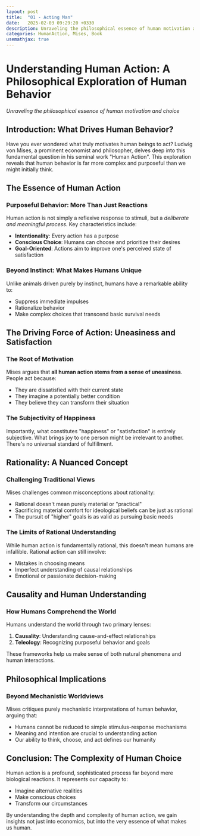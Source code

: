 ```yaml
---
layout: post
title:  "01 - Acting Man"
date:   2025-02-03 09:29:20 +0330
description: Unraveling the philosophical essence of human motivation and choice
categories: HumanAction, Mises, Book
usemathjax: true
---
```


# Understanding Human Action: A Philosophical Exploration of Human Behavior
*Unraveling the philosophical essence of human motivation and choice*

## Introduction: What Drives Human Behavior?

Have you ever wondered what truly motivates human beings to act? Ludwig von Mises, a prominent economist and philosopher, delves deep into this fundamental question in his seminal work "Human Action". This exploration reveals that human behavior is far more complex and purposeful than we might initially think.

## The Essence of Human Action

### Purposeful Behavior: More Than Just Reactions

Human action is not simply a reflexive response to stimuli, but a *deliberate and meaningful process*. Key characteristics include:

- **Intentionality**: Every action has a purpose
- **Conscious Choice**: Humans can choose and prioritize their desires
- **Goal-Oriented**: Actions aim to improve one's perceived state of satisfaction

### Beyond Instinct: What Makes Humans Unique

Unlike animals driven purely by instinct, humans have a remarkable ability to:
- Suppress immediate impulses
- Rationalize behavior
- Make complex choices that transcend basic survival needs

## The Driving Force of Action: Uneasiness and Satisfaction

### The Root of Motivation

Mises argues that **all human action stems from a sense of uneasiness**. People act because:
- They are dissatisfied with their current state
- They imagine a potentially better condition
- They believe they can transform their situation

### The Subjectivity of Happiness

Importantly, what constitutes "happiness" or "satisfaction" is entirely subjective. What brings joy to one person might be irrelevant to another. There's no universal standard of fulfillment.

## Rationality: A Nuanced Concept

### Challenging Traditional Views

Mises challenges common misconceptions about rationality:
- Rational doesn't mean purely material or "practical"
- Sacrificing material comfort for ideological beliefs can be just as rational
- The pursuit of "higher" goals is as valid as pursuing basic needs

### The Limits of Rational Understanding

While human action is fundamentally rational, this doesn't mean humans are infallible. Rational action can still involve:
- Mistakes in choosing means
- Imperfect understanding of causal relationships
- Emotional or passionate decision-making

## Causality and Human Understanding

### How Humans Comprehend the World

Humans understand the world through two primary lenses:
1. **Causality**: Understanding cause-and-effect relationships
2. **Teleology**: Recognizing purposeful behavior and goals

These frameworks help us make sense of both natural phenomena and human interactions.

## Philosophical Implications

### Beyond Mechanistic Worldviews

Mises critiques purely mechanistic interpretations of human behavior, arguing that:
- Humans cannot be reduced to simple stimulus-response mechanisms
- Meaning and intention are crucial to understanding action
- Our ability to think, choose, and act defines our humanity

## Conclusion: The Complexity of Human Choice

Human action is a profound, sophisticated process far beyond mere biological reactions. It represents our capacity to:
- Imagine alternative realities
- Make conscious choices
- Transform our circumstances

By understanding the depth and complexity of human action, we gain insights not just into economics, but into the very essence of what makes us human.
